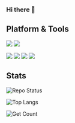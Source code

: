 ### Hi there 👋
## Platform & Tools
![](https://img.shields.io/badge/Java-003545?style=flat-square&logo=Java)
![](https://img.shields.io/badge/JavaScript-003545?style=flat-square&logo=JavaScript)

![](https://img.shields.io/badge/Windows-10-red?style=flat-square&logo=windows&logoColor=ffffff)
![](https://img.shields.io/badge/IDE-IntelliJ%20IDEA-red?style=flat-square&logo=IntelliJ%20IDEA)
![](https://img.shields.io/badge/IDE-Visual%20Studio%20Code-red?style=flat-square&logo=Visual%20Studio%20Code)
![](https://img.shields.io/badge/Linux-555555?style=flat-square&logo=Linux)

## Stats
![Repo Status](https://github-readme-stats.vercel.app/api?username=nyable&show_icons=true&count_private=true)

![Top Langs](https://github-readme-stats.vercel.app/api/top-langs/?username=nyable&hide=html&layout=compact)

![Get Count](https://count.getloli.com/get/@nyable)
